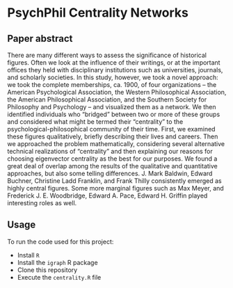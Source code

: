 # PsychPhil Centrality Networks

## Paper abstract

There are many different ways to assess the significance of historical figures. Often we look at the influence of their writings, or at the important offices they held with disciplinary institutions such as universities, journals, and scholarly societies. In this study, however, we took a novel approach: we took the complete memberships, ca. 1900, of four organizations – the American Psychological Association, the Western Philosophical Association, the American Philosophical Association, and the Southern Society for Philosophy and Psychology – and visualized them as a network. We then identified individuals who “bridged” between two or more of these groups and considered what might be termed their “centrality” to the psychological-philosophical community of their time. First, we examined these figures qualitatively, briefly describing their lives and careers. Then we approached the problem mathematically, considering several alternative technical realizations of “centrality” and then explaining our reasons for choosing eigenvector centrality as the best for our purposes. We found a great deal of overlap among the results of the qualitative and quantitative approaches, but also some telling differences. J. Mark Baldwin, Edward Buchner, Christine Ladd Franklin, and Frank Thilly consistently emerged as highly central figures. Some more marginal figures such as Max Meyer, and Frederick J. E. Woodbridge, Edward A. Pace, Edward H. Griffin played interesting roles as well.

## Usage

To run the code used for this project:

- Install `R`
- Install the `igraph` R package
- Clone this repository
- Execute the `centrality.R` file
